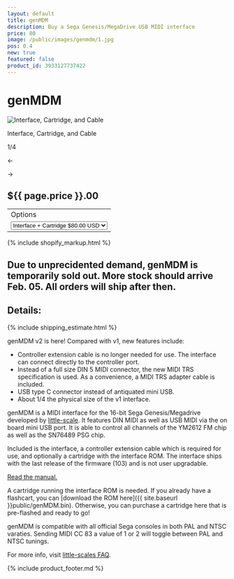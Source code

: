 ```yaml
---
layout: default
title: genMDM
description: Buy a Sega Genesis/MegaDrive USB MIDI interface
price: 80
image: /public/images/genmdm/1.jpg
pos: 0.4
new: true
featured: false
product_id: 3933127737422
---
```

# genMDM

<div class="gallery">
	<img src="{{ site.baseurl }}public/images/genmdm/1.jpg" alt="Interface, Cartridge, and Cable" id="gallery_image" onclick="cycle(1); return false;">
	<p id="gallery_subtitle">Interface, Cartridge, and Cable</p>
	<p id="gallery_pos_text">1/4</p>
	<div id="gallery_nav">
		<p id="gallery_nav_left" onclick="cycle(0); return false;">←</p>
		<p id="gallery_nav_right" onclick="cycle(1); return false;">→</p>
	</div>
</div>

## ${{ page.price }}.00

<table>
<tr><td>Options</td></tr>
<tr><td>
  <select id="options-selection">
    <option value="Interface Only">Interface Only $70.00 USD</option>
    <option value="Interface + Cartridge" selected>Interface + Cartridge $80.00 USD</option>
  </select>
</td></tr>
</table>

{% include shopify_markup.html %}

## Due to unprecidented demand, genMDM is temporarily sold out. More stock should arrive Feb. 05. All orders will ship after then.

## Details:

{% include shipping_estimate.html %}

genMDM v2 is here! Compared with v1, new features include:
 - Controller extension cable is no longer needed for use. The interface can connect directly to the controller port.
 - Instead of a full size DIN 5 MIDI connector, the new MIDI TRS specification is used. As a convenience, a MIDI TRS adapter cable is included.
 - USB type C connector instead of antiquated mini USB.
 - About 1/4 the physical size of the v1 interface.

genMDM is a MIDI interface for the 16-bit Sega Genesis/Megadrive developed by [little-scale](http://little-scale.blogspot.com/search/label/sega%20mega%20drive%20%2F%20genesis). It features DIN MIDI as well as USB MIDI via the on board mini USB port. It is able to control all channels of the YM2612 FM chip as well as the SN76489 PSG chip.

Included is the interface, a controller extension cable which is required for use, and optionally a cartridge with the interface ROM. The interface ships with the last release of the firmware (103) and is not user upgradable.

[Read the manual.](http://little-scale.com/GENMDM/GENMDM_103/GENMDM_103.txt)

A cartridge running the interface ROM is needed. If you already have a flashcart, you can [download the ROM here]({{ site.baseurl }}public/genMDM.bin). Otherwise, you can purchase a cartridge here that is pre-flashed and ready to go!

genMDM is compatible with all official Sega consoles in both PAL and NTSC varaties. Sending MIDI CC 83 a value of 1 or 2 will toggle between PAL and NTSC tunings.

For more info, visit [little-scales FAQ](http://little-scale.com/genmdm_faq.html).

{% include product_footer.md %}

<script src="{{ site.baseurl }}public/js/genmdmgallery.js"></script>
